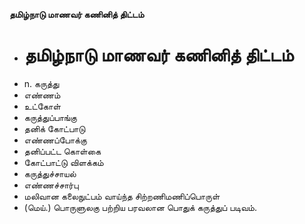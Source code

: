 **தமிழ்நாடு மாணவர் கணினித் திட்டம்**
- # தமிழ்நாடு மாணவர் கணினித் திட்டம்
- n. கருத்து
- எண்ணம்
- உட்கோள்
- கருத்துப்பாங்கு
- தனிக் கோட்பாடு
- எண்ணப்போக்கு
- தனிப்பட்ட கொள்கை
- கோட்பாட்டு விளக்கம்
- கருத்துச்சாயல்
- எண்ணச்சார்பு
- மலிவான கலைநுட்பம் வாய்ந்த சிற்றணிமணிப்பொருள்
- (மெய்.) பொருளுலகு பற்றிய பரவலான பொதுக் கருத்துப் படிவம்.

